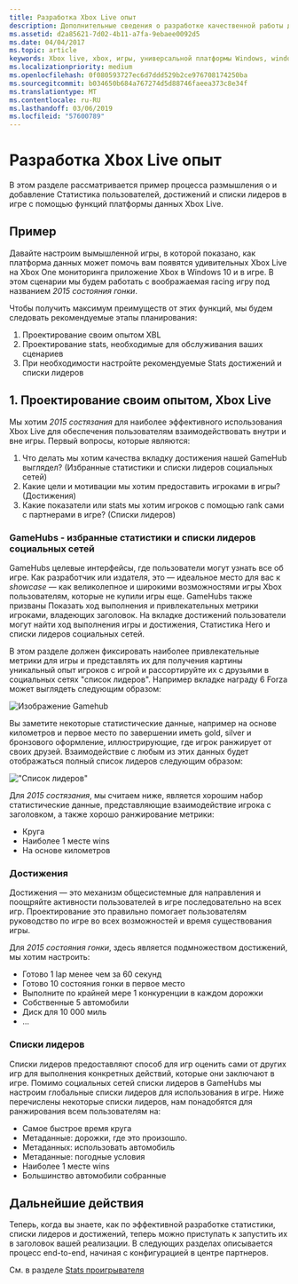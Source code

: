 ```yaml
---
title: Разработка Xbox Live опыт
description: Дополнительные сведения о разработке качественной работы для членов, Xbox Live, планируя stats проигрывателя, списки лидеров и достижений для заголовка.
ms.assetid: d2a85621-7d02-4b11-a7fa-9ebaee0092d5
ms.date: 04/04/2017
ms.topic: article
keywords: Xbox live, xbox, игры, универсальной платформы Windows, windows 10, xbox, один, статистики, достижения, списки лидеров, проектирования
ms.localizationpriority: medium
ms.openlocfilehash: 0f080593727ec6d7ddd529b2ce976708174250ba
ms.sourcegitcommit: b034650b684a767274d5d88746faeea373c8e34f
ms.translationtype: MT
ms.contentlocale: ru-RU
ms.lasthandoff: 03/06/2019
ms.locfileid: "57600789"
---
```

# <a name="designing-xbox-live-experiences"></a>Разработка Xbox Live опыт

В этом разделе рассматривается пример процесса размышления о и добавление Статистика пользователей, достижений и списки лидеров в игре с помощью функций платформы данных Xbox Live.

## <a name="example"></a>Пример
Давайте настроим вымышленной игры, в которой показано, как платформа данных может помочь вам появятся удивительных Xbox Live на Xbox One мониторинга приложение Xbox в Windows 10 и в игре. В этом сценарии мы будем работать с воображаемая racing игру под названием _2015 состояния гонки_.

Чтобы получить максимум преимуществ от этих функций, мы будем следовать рекомендуемые этапы планирования:
1. Проектирование своим опытом XBL
2. Проектирование stats, необходимые для обслуживания ваших сценариев
3. При необходимости настройте рекомендуемые Stats достижений и списки лидеров


## <a name="1-design-your-xbox-live-experiences"></a>1. Проектирование своим опытом, Xbox Live
Мы хотим _2015 состязания_ для наиболее эффективного использования Xbox Live для обеспечения пользователям взаимодействовать внутри и вне игры. Первый вопросы, которые являются:

1. Что делать мы хотим качества вкладку достижения нашей GameHub выглядел? (Избранные статистики и списки лидеров социальных сетей)
2. Какие цели и мотивации мы хотим предоставить игроками в игры? (Достижения)
3. Какие показатели или stats мы хотим игроков с помощью rank сами с партнерами в игре? (Списки лидеров)


### <a name="gamehubs---featured-statistics-and-social-leaderboards"></a>GameHubs - избранные статистики и списки лидеров социальных сетей
GameHubs целевые интерфейсы, где пользователи могут узнать все об игре. Как разработчик или издателя, это — идеальное место для вас к _showcase_ — как великолепное и широкими возможностями игры Xbox пользователям, которые не купили игры еще. GameHubs также призваны Показать ход выполнения и привлекательных метрики игроками, владеющих заголовок. На вкладке достижений пользователи могут найти ход выполнения игры и достижения, Статистика Hero и списки лидеров социальных сетей.

В этом разделе должен фиксировать наиболее привлекательные метрики для игры и представлять их для получения картины уникальный опыт игроков с игрой и рассортируйте их с друзьями в социальных сетях "список лидеров". Например вкладке награду 6 Forza может выглядеть следующим образом:

![Изображение Gamehub](../images/omega/forza_gamehub.png)


Вы заметите некоторые статистические данные, например на основе километров и первое место по завершении иметь gold, silver и бронзового оформление, иллюстрирующие, где игрок ранжирует от своих друзей. Взаимодействие с любым из этих данных будет отображаться полный список лидеров следующим образом:

!["Список лидеров"](../images/omega/progress_gamehub_lb.png)

 Для _2015 состязания_, мы считаем ниже, является хорошим набор статистические данные, представляющие взаимодействие игрока с заголовком, а также хорошо ранжирование метрики:
 * Круга
 * Наиболее 1 месте wins
 * На основе километров


### <a name="achievements"></a>Достижения
Достижения — это механизм общесистемные для направления и поощряйте активности пользователей в игре последовательно на всех игр. Проектирование это правильно помогает пользователям руководство по игре во всех возможностей и время существования игры.

Для _2015 состояния гонки_, здесь является подмножеством достижений, мы хотим настроить:
* Готово 1 lap менее чем за 60 секунд
* Готово 10 состояния гонки в первое место
* Выполните по крайней мере 1 конкуренции в каждом дорожки
* Собственные 5 автомобили
* Диск для 10 000 миль
* ...


###  <a name="leaderboards"></a>Списки лидеров
Списки лидеров предоставляют способ для игр оценить сами от других игр для выполнения конкретных действий, которые они заключают в игре. Помимо социальных сетей списки лидеров в GameHubs мы настроим глобальные списки лидеров для использования в игре. Ниже перечислены некоторые списки лидеров, нам понадобятся для ранжирования всем пользователям на:

* Самое быстрое время круга
 * Метаданные: дорожки, где это произошло.
 * Метаданных: использовать автомобиль
 * Метаданные: погодные условия
* Наиболее 1 месте wins
* Большинство автомобили собранные

## <a name="next-steps"></a>Дальнейшие действия
Теперь, когда вы знаете, как по эффективной разработке статистики, списки лидеров и достижений, теперь можно приступать к запустить их в заголовок вашей реализации.  В следующих разделах описывается процесс end-to-end, начиная с конфигурацией в центре партнеров.

См. в разделе [Stats проигрывателя](../leaderboards-and-stats-2017/player-stats.md)
